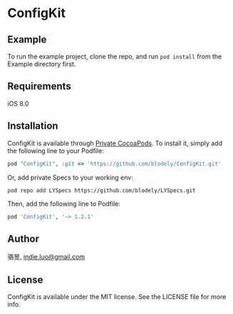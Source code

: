 # ConfigKit


## Example

To run the example project, clone the repo, and run `pod install` from the Example directory first.

## Requirements

iOS 8.0

## Installation

ConfigKit is available through [Private CocoaPods](https://github.com/blodely/LYSpecs.git). To install
it, simply add the following line to your Podfile:

```ruby
pod "ConfigKit", :git => 'https://github.com/blodely/ConfigKit.git'
```

Or, add private Specs to your working env:

```
pod repo add LYSpecs https://github.com/blodely/LYSpecs.git
```

Then, add the following line to Podfile:

```ruby
pod 'ConfigKit', '~> 1.2.1'
```



## Author

骆昱, indie.luo@gmail.com

## License

ConfigKit is available under the MIT license. See the LICENSE file for more info.
